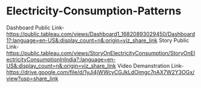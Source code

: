# Electricity-Consumption-Patterns

Dashboard Public Link-https://public.tableau.com/views/Dashboard1_16820893029450/Dashboard1?:language=en-US&:display_count=n&:origin=viz_share_link
Story Public Link-https://public.tableau.com/views/StoryOnElectricityConsumption/StoryOnElectricityConsumptionInIndia?:language=en-US&:display_count=n&:origin=viz_share_link
Video Demanstration Link-https://drive.google.com/file/d/1yJi4jWWcyCGJkLdOimgc7nAX7W2Y3OGx/view?usp=share_link
